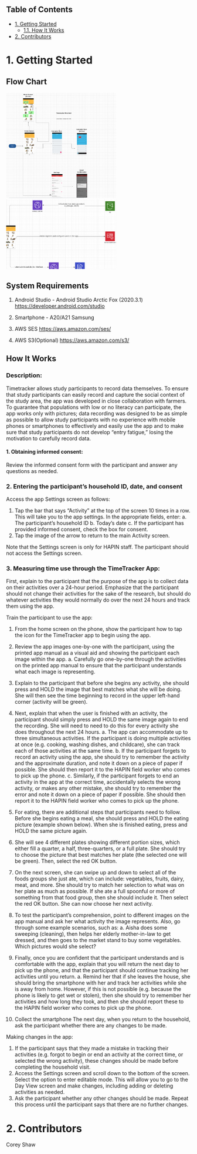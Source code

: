 ## Table of Contents
- [1. Getting Started](#1-getting-started)
  - [1.1. How It Works](#how-it-works)
- [2. Contributors](#2-contributors)

# 1. Getting Started

## Flow Chart
<img src="https://github.com/cliffordlab/TimeTracker/blob/d83f64109708d1aaf222eec5231b10a7e81f5fe8/app/src/main/assets/app_flow.png" width=300>
<img src="https://github.com/cliffordlab/TimeTracker/blob/d83f64109708d1aaf222eec5231b10a7e81f5fe8/app/src/main/assets/backend_flow.png" width=300>


## System Requirements

1. Android Studio - Android Studio Arctic Fox (2020.3.1)
https://developer.android.com/studio

2. Smartphone - A20/A21 Samsung 

3. AWS SES
https://aws.amazon.com/ses/

4. AWS S3(Optional)
https://aws.amazon.com/s3/


## How It Works

### Description: 
Timetracker allows study participants to record data themselves. To ensure that study participants can easily record and capture the social context of the study area, the app was developed in close collaboration with farmers. To guarantee that populations with low or no literacy can participate, the app works only with pictures; data recording was designed to be as simple as possible to allow study participants with no experience with mobile phones or smartphones to effectively and easily use the app and to make sure that study participants do not develop “entry fatigue,” losing the motivation to carefully record data. 

#### 1. Obtaining informed consent:
Review the informed consent form with the participant and answer any questions as needed. 

### 2. Entering the participant’s household ID, date, and consent
Access the app Settings screen as follows:
1.	Tap the bar that says “Activity” at the top of the screen 10 times in a row. This will take you to the app settings. In the appropriate fields, enter:
a.	The participant’s household ID
b.	Today’s date
c.	If the participant has provided informed consent, check the box for consent.
2.	Tap the image of the arrow to return to the main Activity screen.

Note that the Settings screen is only for HAPIN staff. The participant should not access the Settings screen.

### 3. Measuring time use through the TimeTracker App:
First, explain to the participant that the purpose of the app is to collect data on their activities over a 24-hour period. Emphasize that the participant should not change their activities for the sake of the research, but should do whatever activities they would normally do over the next 24 hours and track them using the app. 

Train the participant to use the app: 
1.	From the home screen on the phone, show the participant how to tap the icon for the TimeTracker app to begin using the app.
2.	Review the app images one-by-one with the participant, using the printed app manual as a visual aid and showing the participant each image within the app.
a.	Carefully go one-by-one through the activities on the printed app manual to ensure that the participant understands what each image is representing.
3.	Explain to the participant that before she begins any activity, she should press and HOLD the image that best matches what she will be doing. She will then see the time beginning to record in the upper left-hand corner (activity will be green). 
 
4.	Next, explain that when the user is finished with an activity, the participant should simply press and HOLD the same image again to end the recording. She will need to need to do this for every activity she does throughout the next 24 hours. 
a.	The app can accommodate up to three simultaneous activities. If the participant is doing multiple activities at once (e.g. cooking, washing dishes, and childcare), she can track each of those activities at the same time.
b.	If the participant forgets to record an activity using the app, she should try to remember the activity and the approximate duration, and note it down on a piece of paper if possible. She should then report it to the HAPIN field worker who comes to pick up the phone. 
c.	Similarly, if the participant forgets to end an activity in the app at the correct time, accidentally selects the wrong activity, or makes any other mistake, she should try to remember the error and note it down on a piece of paper if possible. She should then report it to the HAPIN field worker who comes to pick up the phone. 
5.	For eating, there are additional steps that participants need to follow. Before she begins eating a meal, she should press and HOLD the eating picture (example shown below). When she is finished eating, press and HOLD the same picture again.
 
6.	She will see 4 different plates showing different portion sizes, which either fill a quarter, a half, three-quarters, or a full plate. She should try to choose the picture that best matches her plate (the selected one will be green). Then, select the red OK button.
 
7.	On the next screen, she can swipe up and down to select all of the foods groups she just ate, which can include: vegetables, fruits, dairy, meat, and more. She should try to match her selection to what was on her plate as much as possible. If she ate a full spoonful or more of something from that food group, then she should include it. Then select the red OK button. She can now choose her next activity.
 
8.	To test the participant’s comprehension, point to different images on the app manual and ask her what activity the image represents. Also, go through some example scenarios, such as: 
a.	Aisha does some sweeping (cleaning), then helps her elderly mother-in-law to get dressed, and then goes to the market stand to buy some vegetables. Which pictures would she select?
9.	Finally, once you are confident that the participant understands and is comfortable with the app, explain that you will return the next day to pick up the phone, and that the participant should continue tracking her activities until you return.
a.	Remind her that if she leaves the house, she should bring the smartphone with her and track her activities while she is away from home. However, if this is not possible (e.g. because the phone is likely to get wet or stolen), then she should try to remember her activities and how long they took, and then she should report these to the HAPIN field worker who comes to pick up the phone.

4. Collect the smartphone
The next day, when you return to the household, ask the participant whether there are any changes to be made. 

Making changes in the app:
1.	If the participant says that they made a mistake in tracking their activities (e.g. forgot to begin or end an activity at the correct time, or selected the wrong activity), these changes should be made before completing the household visit.
2.	Access the Settings screen and scroll down to the bottom of the screen. Select the option to enter editable mode. This will allow you to go to the Day View screen and make changes, including adding or deleting activities as needed.
3.	Ask the participant whether any other changes should be made. Repeat this process until the participant says that there are no further changes.





# 2. Contributors
Corey Shaw
